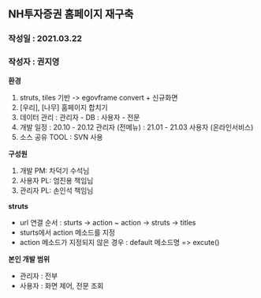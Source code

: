 ## NH투자증권 홈페이지 재구축 ##
### 작성일 : 2021.03.22 ###
### 작성자 : 권지영 ###


**환경**
1. struts, tiles 기반 -> egovframe convert + 신규화면
2. [우리], [나무] 홈페이지 합치기
3. 데이터 관리
    : 관리자 - DB
    : 사용자 - 전문
4. 개발 일정 
    : 20.10 - 20.12 관리자 (전메뉴)
    : 21.01 - 21.03 사용자 (온라인서비스)
5. 소스 공유 TOOL : SVN 사용


**구성원**
1. 개발 PM: 차덕기 수석님
2. 사용자 PL: 엄진용 책임님
3. 관리자 PL: 손인석 책임님


**struts**
- url 연결 순서
    : sturts -> action ~ action -> struts -> titles
- sturts에서 action 메소드를 지정
- action 메소드가 지정되지 않은 경우
    : default 메소드명 => excute()


**본인 개발 범위**
- 관리자 : 전부
- 사용자 : 화면 제어, 전문 조회